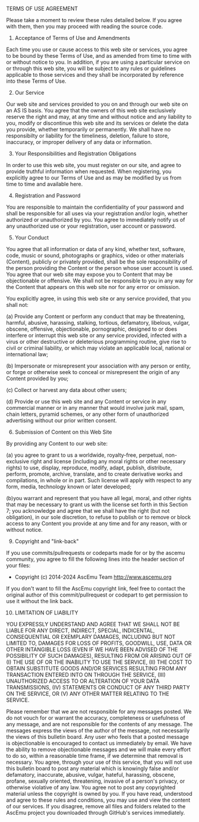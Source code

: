 ﻿TERMS OF USE AGREEMENT


Please take a moment to review these rules detailed below. If you agree with them, then you may
proceed with reading the source code.

1. Acceptance of Terms of Use and Amendments

Each time you use or cause access to this web site or services, you agree to be bound by these
Terms of Use, and as amended from time to time with or without notice to you. In addition, if
you are using a particular service on or through this web site, you will be subject to any rules
or guidelines applicable to those services and they shall be incorporated by reference into these
Terms of Use.


2. Our Service

Our web site and services provided to you on and through our web site on an AS IS basis. You
agree that the owners of this web site exclusively reserve the right and may, at any time and
without notice and any liability to you, modify or discontinue this web site and its services
or delete the data you provide, whether temporarily or permanently. We shall have no responsibilty
or liability for the timeliness, deletion, failure to store, inaccuracy, or improper delivery of
any data or information.


3. Your Responsibilities and Registration Obligations

In order to use this web site, you must register on our site, and agree to provide truthful information
when requested. When registering, you explicitly
agree to our Terms of Use and as may be modified by us from time to time and available here.


4. Registration and Password

You are responsible to maintain the confidentiality of your password and shall be responsible for
all uses via your registration and/or login, whether authorized or unauthorized by you. You agree
to immediately notify us of any unauthorized use or your registration, user account or password.


5. Your Conduct

You agree that all information or data of any kind, whether text, software, code, music or sound,
photographs or graphics, video or other materials (Content), publicly or privately provided, shall
be the sole responsibility of the person providing the Content or the person whose user account is
used. You agree that our web site may expose you to Content that may be objectionable or offensive.
We shall not be responsible to you in any way for the Content that appears on this web site nor for
any error or omission.

You explicitly agree, in using this web site or any service provided, that you shall not:

(a) Provide any Content or perform any conduct that may be threatening, harmful, abusive, harassing,
stalking, tortious, defamatory, libelous, vulgar, obscene, offensive, objectionable, pornographic,
designed to or does interfere or interrupt this web site or any service provided, infected with a
virus or other destructive or deleterious programming routine, give rise to civil or criminal liability,
or which may violate an applicable local, national or international law;

(b) Impersonate or misrepresent your association with any person or entity, or forge or otherwise seek
to conceal or misrepresent the origin of any Content provided by you;

(c) Collect or harvest any data about other users;

(d) Provide or use this web site and any Content or service in any commercial manner or in any manner
that would involve junk mail, spam, chain letters, pyramid schemes, or any other form of unauthorized
advertising without our prior written consent.


6. Submission of Content on this Web Site

By providing any Content to our web site:

(a) you agree to grant to us a worldwide, royalty-free, perpetual, non-exclusive right and license
(including any moral rights or other necessary rights) to use, display, reproduce, modify, adapt, publish, distribute,
perform, promote, archive, translate, and to create derivative works and compilations, in whole or in part. Such license 
will apply with respect to any form, media, technology known or later developed;

(b)you warrant and represent that you have all legal, moral, and other rights that may be necessary to grant us with the
license set forth in this Section 7; 
you acknowledge and agree that we shall have the right (but not obligation), in our sole discretion, to refuse to
publish or to remove or block access to any Content you provide at any time and for any reason, with or without notice.

9. Copyright and "link-back"

If you use commits/pullrequests or codeparts made for or by the ascemu community, you agree to fill the following lines into the header
section of your files:
* Copyright (c) 2014-2024 AscEmu Team <http://www.ascemu.org>

If you don't want to fill the AscEmu copyright link, feel free to contact the original author of this commit/pullrequest or codepart
to get permission to use it without the link back.

10. LIMITATION OF LIABILITY

YOU EXPRESSLY UNDERSTAND AND AGREE THAT WE SHALL NOT BE LIABLE FOR ANY DIRECT, INDIRECT, SPECIAL, INDICENTAL,
CONSEQUENTIAL OR EXEMPLARY DAMAGES, INCLUDING BUT NOT LIMITED TO, DAMAGES FOR LOSS OF PROFITS, GOODWILL, USE, DATA 
OR OTHER INTANGIBLE LOSS (EVEN IF WE HAVE BEEN ADVISED OF THE POSSIBILITY OF SUCH DAMAGES), RESULTING FROM OR ARISING OUT OF
(I)   THE USE OF OR THE INABILITY TO USE THE SERVICE, 
(II)  THE COST TO OBTAIN SUBSTITUTE GOODS AND/OR SERVICES RESULTING FROM ANY TRANSACTION ENTERED INTO ON THROUGH THE SERVICE,
(III) UNAUTHORIZED ACCESS TO OR ALTERATION OF YOUR DATA TRANSMISSIONS,
(IV)  STATEMENTS OR CONDUCT OF ANY THIRD PARTY ON THE SERVICE, OR 
(V)   ANY OTHER MATTER RELATING TO THE SERVICE.

Please remember that we are not responsible for any messages posted. We do not vouch for or warrant the accuracy, completeness
or usefulness of any message, and are not responsible for the contents of any message. The messages express the views of the
author of the message, not necessarily the views of this bulletin board. Any user who feels that a posted message is objectionable
is encouraged to contact us immediately by email. We have the ability to remove objectionable messages and we will make every
effort to do so, within a reasonable time frame, if we determine that removal is necessary.
You agree, through your use of this service, that you will not use this bulletin board to post any material which is knowingly
false and/or defamatory, inaccurate, abusive, vulgar, hateful, harassing, obscene, profane, sexually oriented, threatening, invasive
of a person's privacy, or otherwise violative of any law.
You agree not to post any copyrighted material unless the copyright is owned by you. If you have read,
understood and agree to these rules and conditions, you may use and view the content of our services. 
If you disagree, remove all files and folders related to the AscEmu project you downloaded through GitHub's services immediately.
